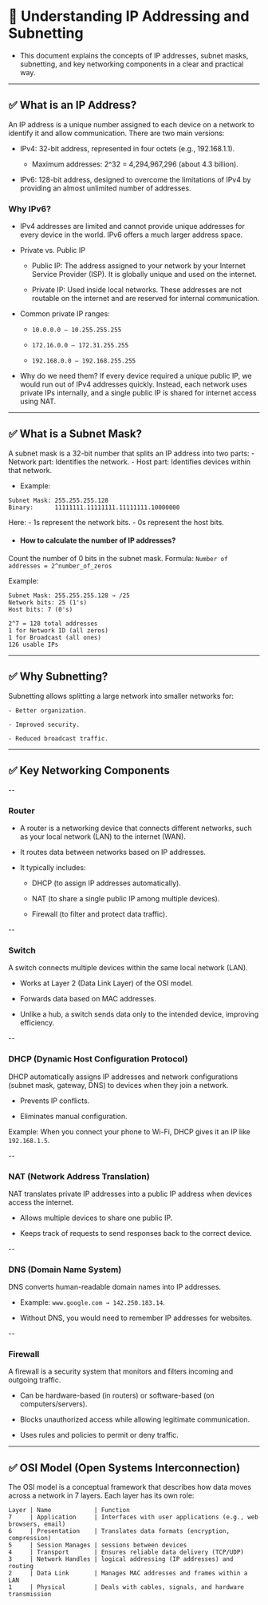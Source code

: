 # 📘 Understanding IP Addressing and Subnetting

- This document explains the concepts of IP addresses, subnet masks, subnetting, and key networking components in a clear and practical way.

----

## ✅ What is an IP Address?

An IP address is a unique number assigned to each device on a network to identify it and allow communication. There are two main versions:

- IPv4: 32-bit address, represented in four octets (e.g., 192.168.1.1).

    - Maximum addresses: 2^32 = 4,294,967,296 (about 4.3 billion).

- IPv6: 128-bit address, designed to overcome the limitations of IPv4 by providing an almost unlimited number of addresses.

### Why IPv6?

- IPv4 addresses are limited and cannot provide unique addresses for every device in the world. IPv6 offers a much larger address space.

- Private vs. Public IP

    - Public IP: The address assigned to your network by your Internet Service Provider (ISP). It is globally unique and used on the internet.

    - Private IP: Used inside local networks. These addresses are not routable on the internet and are reserved for internal communication.

- Common private IP ranges:

    - ```10.0.0.0 – 10.255.255.255```

    - ```172.16.0.0 – 172.31.255.255```

    - ```192.168.0.0 – 192.168.255.255```

- Why do we need them?
If every device required a unique public IP, we would run out of IPv4 addresses quickly. Instead, each network uses private IPs internally, and a single public IP is shared for internet access using NAT.

----

## ✅ What is a Subnet Mask?

A subnet mask is a 32-bit number that splits an IP address into two parts:
    - Network part: Identifies the network.
    - Host part: Identifies devices within that network.

- Example:
``` IP Address:  192.168.1.10
Subnet Mask: 255.255.255.128
Binary:      11111111.11111111.11111111.10000000
```

 Here:
    - 1s represent the network bits.
    - 0s represent the host bits.

- #### How to calculate the number of IP addresses?
Count the number of 0 bits in the subnet mask.
Formula:
```Number of addresses = 2^number_of_zeros```

Example:
```
Subnet Mask: 255.255.255.128 → /25
Network bits: 25 (1's)
Host bits: 7 (0's)

2^7 = 128 total addresses
1 for Network ID (all zeros)
1 for Broadcast (all ones)
126 usable IPs
```
----
## ✅ Why Subnetting?

Subnetting allows splitting a large network into smaller networks for:

    - Better organization.

    - Improved security.

    - Reduced broadcast traffic.

----
## ✅ Key Networking Components
--
### Router

- A router is a networking device that connects different networks, such as your local network (LAN) to the internet (WAN).

- It routes data between networks based on IP addresses.

- It typically includes:

    - DHCP (to assign IP addresses automatically).

    - NAT (to share a single public IP among multiple devices).

    - Firewall (to filter and protect data traffic).

--
### Switch

A switch connects multiple devices within the same local network (LAN).

- Works at Layer 2 (Data Link Layer) of the OSI model.

- Forwards data based on MAC addresses.

- Unlike a hub, a switch sends data only to the intended device, improving efficiency.

--
### DHCP (Dynamic Host Configuration Protocol)

DHCP automatically assigns IP addresses and network configurations (subnet mask, gateway, DNS) to devices when they join a network.

- Prevents IP conflicts.

- Eliminates manual configuration.

Example: When you connect your phone to Wi-Fi, DHCP gives it an IP like ```192.168.1.5```.

--
### NAT (Network Address Translation)

NAT translates private IP addresses into a public IP address when devices access the internet.

- Allows multiple devices to share one public IP.

- Keeps track of requests to send responses back to the correct device.

--
### DNS (Domain Name System)

DNS converts human-readable domain names into IP addresses.

- Example: ```www.google.com → 142.250.183.14```.

- Without DNS, you would need to remember IP addresses for websites.

--
### Firewall

A firewall is a security system that monitors and filters incoming and outgoing traffic.

- Can be hardware-based (in routers) or software-based (on computers/servers).

- Blocks unauthorized access while allowing legitimate communication.

- Uses rules and policies to permit or deny traffic.

----
## ✅ OSI Model (Open Systems Interconnection)

The OSI model is a conceptual framework that describes how data moves across a network in 7 layers. Each layer has its own role:

```
Layer |	Name	        | Function
7	  | Application	    | Interfaces with user applications (e.g., web browsers, email)
6	  | Presentation	| Translates data formats (encryption, compression)
5	  | Session	Manages | sessions between devices
4	  | Transport	    | Ensures reliable data delivery (TCP/UDP)
3	  | Network	Handles | logical addressing (IP addresses) and routing
2	  | Data Link	    | Manages MAC addresses and frames within a LAN
1	  | Physical	    | Deals with cables, signals, and hardware transmission
```
